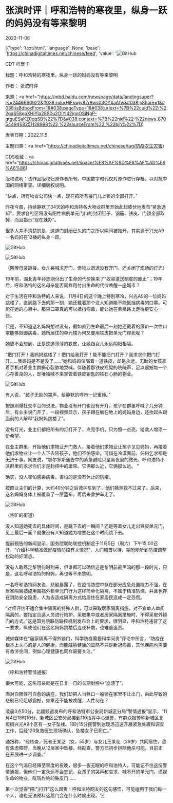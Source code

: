 # 张滨时评｜呼和浩特的寒夜里，纵身一跃的妈妈没有等来黎明

2022-11-06

[{'type': 'text/html', 'language': None, 'base': 'https://chinadigitaltimes.net/chinese/feed', 'value': '![GitHub](https://chinadigitaltimes.net/chinese/files/2022/11/image-1667635405823-768x957.png)

CDT 档案卡

标题：呼和浩特的寒夜里，纵身一跃的妈妈没有等来黎明

作者： 张滨时评

来源：<a href="https://mbd.baidu.com/newspage/data/landingsuper?rs=2446660922&#038;ruk=HjFkwjy82r9ws03OYXaAfw&#038;sShare=1&#038;isBdboxFrom=1&#038;pageType=1&#038;urlext=%7B%22cuid%22:%22gaS58gaXHiYla28S0u2OiYi42igqOSiNgP-qtguESaKZ0qqSB%22%7D&#038;context=%7B%22nid%22:%22news_8705449468251128988%22,%22sourceFrom%22:%22bjh%22%7D)

发表日期：2022.11.5

主题归类：<a href="https://chinadigitaltimes.net/chinese/tag/防疫次生灾害)

CDS收藏：<a href="https://chinadigitaltimes.net/space/%E8%AF%9D%E8%AF%AD%E9%A6%86)

版权说明：该作品版权归原作者所有。中国数字时代仅对原作进行存档，以对抗中国的网络审查。详细版权说明。





“快点，所有物业公司快一点，现在把所有楼门儿上锁的全部打开。”

昨夜今晨，持续静默了34天的呼和浩特各大物业群里开始此起彼伏地发布“紧急通知”，要求各社区将没有阳性病例单元门口的封闭钉子、钢筋、铁皮、门锁全部取掉，而且指示“现在就办”。

很多人并不清楚的是，这道门封闭已久的门之所以瞬间被推开，其实源于兴光A9一名妈妈在12楼的纵身一跃。

![GitHub](https://chinadigitaltimes.net/chinese/files/2022/11/post-689367-6366f71698453.)

![GitHub](https://chinadigitaltimes.net/chinese/files/2022/11/post-689367-6366f71702f88.)

（网传母亲跳楼，女儿哭喊求开门，但物业迟迟没有开门，还关闭了现场的灯光）

19年前，湖北青年孙志刚付出了生命的代价换来了“收容遣送制度的废止”；19年后，呼和浩特的这名母亲能否同样用付出生命的代价唤醒一座城市？

对于生活在呼和浩特的人来说，11月4日的这个晚上特别寒冷，兴光A9的一位妈妈跳楼了，直到跳下去的那一刻，她还戴着那个没人知道能不能抵挡病毒的口罩。可能在她的心目中，那只口罩真的可以抵挡病毒，能让她在黄泉路上走得更安心一些。

只是，不知道这名妈妈想过没有，假如直到生命最后一刻她还戴着的廉价一次性口罩能够抵御病毒，她所居住的单元楼为何又要用铁皮把单元门焊死呢？

她更不会想到，正是这道薄薄的铁皮，让她跟女儿永远阴阳相隔。

“把门打开！我妈妈跳楼了！把门给我打开！能不能把门打开？我求求你把门打开……我妈妈是不是没了……”她和妈妈仅隔着一道铁皮，却是永远，无助的女孩拿着手机对着业主群撕心裂肺地哭喊，伴随着那铁皮摇晃的咣咣声，足以震撼每一个心存善良的人，却唯独喊不来掌管着铁皮钥匙的铁石心肠的物业。

![GitHub](https://chinadigitaltimes.net/chinese/files/2022/11/post-689367-6366f717704b7.png)

有人说，“孩子无助的哭声，给静默的呼市一记重锤。”

按照刷爆社交平台的说法，物业没有开门也没有开灯，孩子在群里呼喊了几分钟后，有业主说门开了，一段视频显示，孩子蹲在躺在地上的妈妈身边，还抬起头跟面前的人解释“我妈妈跳楼了”。

没有灯光，业主们都把所有的灯打开了，点亮手机，只为照一点亮，给救人增添一份希望。

在业主群里，开始他们求物业开门救人，接着他们求物业让孩子见见妈妈，再接着他们求物业让一个人下去陪孩子，他们不怕感染，可惜在冷漠面前，任何乞求都是无济于事。网友说，“鄂尔多斯通告中的紧急避险只是黑夜里的微光，呼和浩特小区群里的求求你们才是封控中的庸常。它俩那么近，它俩那么远。 ”

确实，没人害怕感染病毒，害怕的是没有休止的防疫。

按照业主们的计算，大约40分钟之后救护车到了，他们猜测救不过来了。后来，这名妈妈身体上被覆盖了一层蓝布，再后来救护车走了。

![GitHub](https://chinadigitaltimes.net/chinese/files/2022/11/post-689367-6366f717ec601.)

（空旷的街道）

没人知道她死去的具体时间，是跳下去的一瞬间？还是等着女儿走出铁皮单元门，见上最后一面？就像没有人知道她为啥要在这个时间跳下去。

提前预告的新闻显示，国务院联防联控机制定于11月5日（周六）下午15:00召开，“介绍科学精准做好疫情防控有关情况”，人们翘首以待，期盼能听到防控调整松动的好消息。

没有人敢笃定黎明何时到来，但谁都可以确信这是黎明前最黑暗的那一段时光，只是，这名呼和浩特的妈妈，再也等不来黎明。

一名呼和浩特网友说，悲剧暴露了，在疫情防控中存在部分应急处置能力不强，在居家隔离措施用围挡外锁单元门行为这样简单化隔离，不属于精准防控，并且也存在消防安全隐患，人为去造成隔离方式给居住在家居民造成一定恐慌。

“对经评估不适合集中隔离的特殊人群，可以采取居家隔离措施，对不宜单人单间隔离的，要指定合适人员进行陪护。采取集中或者居家隔离措施时，不得采取外锁门的方式。”这是国务院联防联控机制发布会上的要求，很明显，呼和浩特违背了这一要求，纵使他们在这名妈妈跳楼后连夜补救，也难逃追责。

诚如媒体在“居家隔离不得外锁门，科学防疫需要科学问责”评论中所言，“防疫在根本上关心的是人的健康，而能威胁健康的显然不只是新冠病毒，其他疾病也需要有救济空间，例如心理健康也同样需要关注。”

![GitHub](https://chinadigitaltimes.net/chinese/files/2022/11/post-689367-6366f7185cd97.)

（呼和浩特警情通报）

很大可能，这名母亲就是在日复一日的长期封控中“崩溃了”。

面对自限性可自愈的病症，我们却把人当牲口一般锁在家里不让出门，由此导致的悲剧已经足够震撼，如果还不能被唤醒，人性何在？

凌晨3点50分，北疆频道发布的呼和浩特市公安局新城区分局“警情通报”显示，“11月4日18时10分，新城区公安分局接到110指挥中心派警，有群众报警称新城区北垣街兴光A9小区有一女子坠楼。18时15分民警到达现场迅速开展紧急处置和调查工作，后经120急救医生现场确认，坠楼女子已死亡。”

通报称，“经核查，死者王某芝（女，55岁）与女儿王某花（29岁）共同居住，患有焦虑障碍，当晚从12层家中坠楼。经勘查，警方已初步排除他杀可能，目前正在开展进一步调查。”

在这个气温已经降至零度的夜晚，很多一夜无眠的呼和浩特人，可能记不住这份警情通报，但他们一定永远不会忘记，女孩子的哭声和哀求，喊不开的单元门，漠视生命的物业，咣咣作响的铁皮门……

第一次觉得“把门打开”这么昂贵！呼和浩特网友的这句感悟，可能适用于我们每一个人，谁也无法预料这扇门会在什么时候出现。'}]